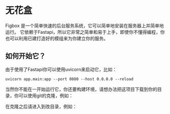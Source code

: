 # 无花盒

Figbox 是一个简单快速的后台服务系统，它可以简单地安装在服务器上并简单地运行。
它依赖于Fastapi，所以它非常之简单和易于上手，即使你不懂得编程，你也可以利用已建打造好的模组来为你建立你的服务。

## 如何开始它？

由于使用了Fastapi你可以使用uvicorn来启动它，比如：

```uvicorn app.main:app --port 8080 --host 0.0.0.0 --reload```

当然你不能在一开始运行它，你还要构建环境，请想办法把这项目下载到你的目录，你可以使用git的克隆，例如：

在克隆之后请进入到改目录，例如：

